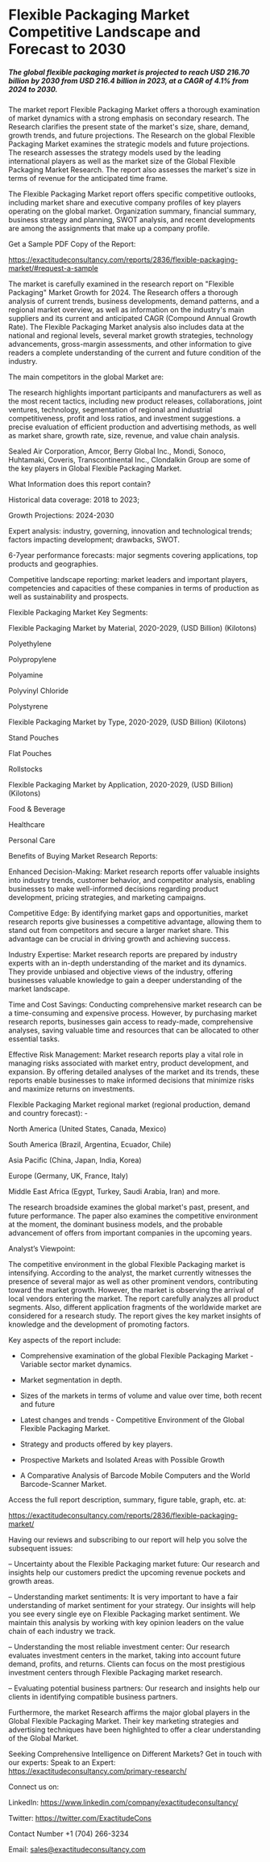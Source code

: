 # Flexible Packaging Market Competitive Landscape and Forecast to 2030

##### The global flexible packaging market is projected to reach USD 216.70 billion by 2030 from USD 216.4 billion in 2023, at a CAGR of 4.1% from 2024 to 2030.

The market report Flexible Packaging Market offers a thorough examination of market dynamics with a strong emphasis on secondary research. The Research clarifies the present state of the market's size, share, demand, growth trends, and future projections. The Research on the global Flexible Packaging Market examines the strategic models and future projections. The research assesses the strategy models used by the leading international players as well as the market size of the Global Flexible Packaging Market Research. The report also assesses the market's size in terms of revenue for the anticipated time frame.

The Flexible Packaging Market report offers specific competitive outlooks, including market share and executive company profiles of key players operating on the global market. Organization summary, financial summary, business strategy and planning, SWOT analysis, and recent developments are among the assignments that make up a company profile.

Get a Sample PDF Copy of the Report:

https://exactitudeconsultancy.com/reports/2836/flexible-packaging-market/#request-a-sample

The market is carefully examined in the research report on "Flexible Packaging" Market Growth for 2024. The Research offers a thorough analysis of current trends, business developments, demand patterns, and a regional market overview, as well as information on the industry's main suppliers and its current and anticipated CAGR (Compound Annual Growth Rate). The Flexible Packaging Market analysis also includes data at the national and regional levels, several market growth strategies, technology advancements, gross-margin assessments, and other information to give readers a complete understanding of the current and future condition of the industry.

The main competitors in the global Market are:

The research highlights important participants and manufacturers as well as the most recent tactics, including new product releases, collaborations, joint ventures, technology, segmentation of regional and industrial competitiveness, profit and loss ratios, and investment suggestions. a precise evaluation of efficient production and advertising methods, as well as market share, growth rate, size, revenue, and value chain analysis.

Sealed Air Corporation, Amcor, Berry Global Inc., Mondi, Sonoco, Huhtamaki, Coveris, Transcontinental Inc., Clondalkin Group are some of the key players in Global Flexible Packaging Market.

What Information does this report contain? 

Historical data coverage: 2018 to 2023;

Growth Projections: 2024-2030

Expert analysis: industry, governing, innovation and technological trends; factors impacting development; drawbacks, SWOT. 

6-7year performance forecasts: major segments covering applications, top products and geographies. 

Competitive landscape reporting: market leaders and important players, competencies and capacities of these companies in terms of production as well as sustainability and prospects.

Flexible Packaging Market Key Segments:

Flexible Packaging Market by Material, 2020-2029, (USD Billion) (Kilotons)

Polyethylene

Polypropylene

Polyamine

Polyvinyl Chloride

Polystyrene

Flexible Packaging Market by Type, 2020-2029, (USD Billion) (Kilotons)

Stand Pouches

Flat Pouches

Rollstocks

Flexible Packaging Market by Application, 2020-2029, (USD Billion) (Kilotons)

Food & Beverage

Healthcare

Personal Care

Benefits of Buying Market Research Reports:

Enhanced Decision-Making: Market research reports offer valuable insights into industry trends, customer behavior, and competitor analysis, enabling businesses to make well-informed decisions regarding product development, pricing strategies, and marketing campaigns.

Competitive Edge: By identifying market gaps and opportunities, market research reports give businesses a competitive advantage, allowing them to stand out from competitors and secure a larger market share. This advantage can be crucial in driving growth and achieving success.

Industry Expertise: Market research reports are prepared by industry experts with an in-depth understanding of the market and its dynamics. They provide unbiased and objective views of the industry, offering businesses valuable knowledge to gain a deeper understanding of the market landscape.

Time and Cost Savings: Conducting comprehensive market research can be a time-consuming and expensive process. However, by purchasing market research reports, businesses gain access to ready-made, comprehensive analyses, saving valuable time and resources that can be allocated to other essential tasks.

Effective Risk Management: Market research reports play a vital role in managing risks associated with market entry, product development, and expansion. By offering detailed analyses of the market and its trends, these reports enable businesses to make informed decisions that minimize risks and maximize returns on investments.

Flexible Packaging Market regional market (regional production, demand and country forecast): -

North America (United States, Canada, Mexico)

South America (Brazil, Argentina, Ecuador, Chile)

Asia Pacific (China, Japan, India, Korea)

Europe (Germany, UK, France, Italy)

Middle East Africa (Egypt, Turkey, Saudi Arabia, Iran) and more.

The research broadside examines the global market's past, present, and future performance. The paper also examines the competitive environment at the moment, the dominant business models, and the probable advancement of offers from important companies in the upcoming years.

Analyst’s Viewpoint:

The competitive environment in the global Flexible Packaging market is intensifying. According to the analyst, the market currently witnesses the presence of several major as well as other prominent vendors, contributing toward the market growth. However, the market is observing the arrival of local vendors entering the market. The report carefully analyzes all product segments. Also, different application fragments of the worldwide market are considered for a research study. The report gives the key market insights of knowledge and the development of promoting factors.

Key aspects of the report include:

- Comprehensive examination of the global Flexible Packaging Market - Variable sector market dynamics.

- Market segmentation in depth.

- Sizes of the markets in terms of volume and value over time, both recent and future

- Latest changes and trends - Competitive Environment of the Global Flexible Packaging Market.

- Strategy and products offered by key players.

- Prospective Markets and Isolated Areas with Possible Growth

- A Comparative Analysis of Barcode Mobile Computers and the World Barcode-Scanner Market.

Access the full report description, summary, figure table, graph, etc. at:

https://exactitudeconsultancy.com/reports/2836/flexible-packaging-market/

Having our reviews and subscribing to our report will help you solve the subsequent issues:

– Uncertainty about the Flexible Packaging market future: Our research and insights help our customers predict the upcoming revenue pockets and growth areas.

– Understanding market sentiments: It is very important to have a fair understanding of market sentiment for your strategy. Our insights will help you see every single eye on Flexible Packaging market sentiment. We maintain this analysis by working with key opinion leaders on the value chain of each industry we track.

– Understanding the most reliable investment center: Our research evaluates investment centers in the market, taking into account future demand, profits, and returns. Clients can focus on the most prestigious investment centers through Flexible Packaging market research.

– Evaluating potential business partners: Our research and insights help our clients in identifying compatible business partners.

Furthermore, the market Research affirms the major global players in the Global Flexible Packaging Market. Their key marketing strategies and advertising techniques have been highlighted to offer a clear understanding of the Global Market.

Seeking Comprehensive Intelligence on Different Markets? Get in touch with our experts: Speak to an Expert: https://exactitudeconsultancy.com/primary-research/

Connect us on:

LinkedIn: https://www.linkedin.com/company/exactitudeconsultancy/

Twitter: https://twitter.com/ExactitudeCons

Contact Number +1 (704) 266-3234

Email: sales@exactitudeconsultancy.com
